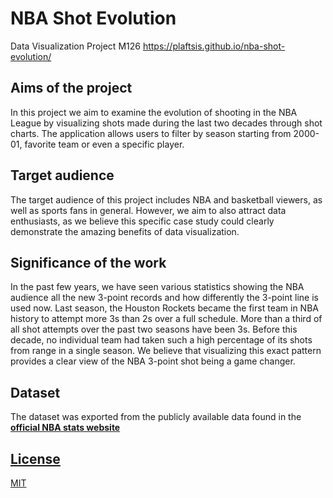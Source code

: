 # NBA Shot Evolution
Data Visualization Project M126
https://plaftsis.github.io/nba-shot-evolution/

## Aims of the project
In this project we aim to examine the evolution of shooting in the NBA League by visualizing shots made during the last two decades through shot charts. The application allows users to filter by season starting from 2000-01, favorite team or even a specific player.

## Target audience
The target audience of this project includes NBA and basketball viewers, as well as sports fans in general. However, we aim to also attract data enthusiasts, as we believe this specific case study could clearly demonstrate the amazing benefits of data visualization.

## Significance of the work
In the past few years, we have seen various statistics showing the NBA audience all the new 3-point records and how differently the 3-point line is used now. Last season, the Houston Rockets became the first team in NBA history to attempt more 3s than 2s over a full schedule. More than a third of all shot attempts over the past two seasons have been 3s. Before this decade, no individual team had taken such a high percentage of its shots from range in a single season. We believe that visualizing this exact pattern provides a clear view of the NBA 3-point shot being a game changer.

## Dataset
The dataset was exported from the publicly available data found in the <a href="https://stats.nba.com/"><strong>official NBA stats website</strong>

## License
[MIT](https://choosealicense.com/licenses/mit/)
